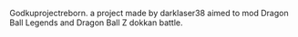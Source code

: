 Godkuprojectreborn. a project made by darklaser38 aimed to mod Dragon Ball Legends and Dragon Ball Z dokkan battle.
